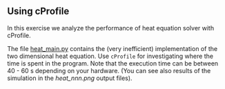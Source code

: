 <!--
SPDX-FileCopyrightText: 2019 CSC - IT Center for Science Ltd. <www.csc.fi>

SPDX-License-Identifier: CC-BY-NC-SA-4.0
-->

## Using cProfile

In this exercise we analyze the performance of heat equation solver with cProfile.

The file [heat_main.py](heat_main.py) contains the (very inefficient)
implementation of the two dimensional heat equation. Use `cProfile` for
investigating where the time is spent in the program. Note that the execution 
time can be between 40 - 60 s depending on your hardware. (You can see also 
results of the simulation in the *heat_nnn.png* output files). 


